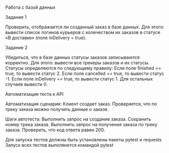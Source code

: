 Работа с базой данных

Задание 1 

Проверить, отображается ли созданный заказ в базе данных. Для этого: вывести список логинов курьеров с количеством их заказов в статусе «В доставке» (поле inDelivery = true).

Задание 2

Убедиться, что в базе данных статусы заказов записываются корректно. Для этого: вывести все трекеры заказов и их статусы. Статусы определяются по следующему правилу: Если поле finished == true, то вывести статус 2. Если поле canсelled == true, то вывести статус -1. Если поле inDelivery == true, то вывести статус 1. Для остальных случаев вывести 0.

Автоматизация теста к API

Автоматизация сценария: Клиент создает заказ. Проверяется, что по треку заказа можно получить данные о заказе.

Шаги автотеста: Выполнить запрос на создание заказа. Сохранить номер трека заказа. Выполнить запрос на получения заказа по треку заказа. Проверить, что код ответа равен 200.

Для запуска тестов должны быть установлены пакеты pytest и requests
Запуск всех тестов выполянется командой pytest
